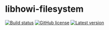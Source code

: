 # libhowi-filesystem

[![Build status](https://travis-ci.org/mkungla/libhowi-filesystem.svg?branch=master)](https://travis-ci.org/mkungla/libhowi-filesystem)
[![GitHub license](https://img.shields.io/badge/license-MIT-blue.svg)](https://raw.githubusercontent.com/mkungla/libhowi-filesystem/master/LICENSE)
[![Latest version](https://img.shields.io/packagist/v/mkungla/libhowi-filesystem.svg)](https://packagist.org/packages/mkungla/libhowi-filesystem)
